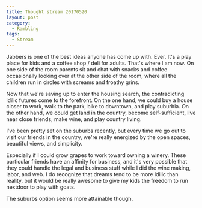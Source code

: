```yaml
---
title: Thought stream 20170520
layout: post
category:
  - Rambling
tags:
  - Stream
---
```

Jabbers is one of the best ideas anyone has come up with. Ever. It's a play place for kids and a coffee shop / deli for adults. That's where I am now. On one side of the room parents sit and chat with snacks and coffee occasionally looking over at the other side of the room, where all the children run in circles with screams and froathy grins.

Now that we're saving up to enter the housing search, the contradicting idilic futures come to the forefront. On the one hand, we could buy a house closer to work, walk to the park, bike to downtown, and play suburbia. On the other hand, we could get land in the country, become self-sufficient, live near close friends, make wine, and play country living.

I've been pretty set on the suburbs recently, but every time we go out to visit our friends in the country, we're really energized by the open spaces, beautiful views, and simplicity.

Especially if I could grow grapes to work toward owning a winery. These particular friends have an affinity for business, and it's very possible that they could handle the legal and business stuff while I did the wine making, labor, and web. I do recognize that dreams tend to be more idilic than reality, but it would be really awesome to give my kids the freedom to run nextdoor to play with goats.

The suburbs option seems more attainable though.